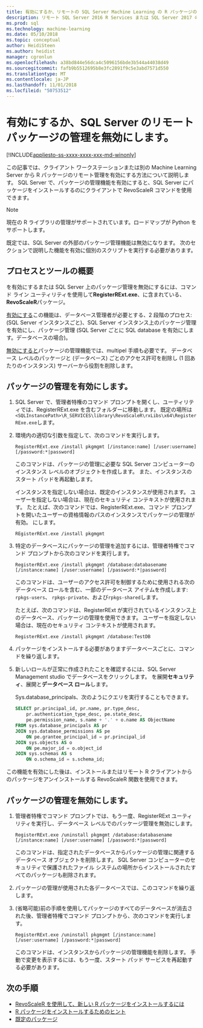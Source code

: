 ```yaml
---
title: 有効にするか、リモートの SQL Server Machine Learning の R パッケージの管理を無効にする |Microsoft Docs
description: リモート SQL Server 2016 R Services または SQL Server 2017 の Machine Learning Services (In-database) での R パッケージの管理を有効にします。
ms.prod: sql
ms.technology: machine-learning
ms.date: 05/10/2018
ms.topic: conceptual
author: HeidiSteen
ms.author: heidist
manager: cgronlun
ms.openlocfilehash: a38bd844e56dca4c5096156bde3b544a44038d49
ms.sourcegitcommit: fafb9b5512695b8e3fc2891f9c5e3abd7571d550
ms.translationtype: MT
ms.contentlocale: ja-JP
ms.lasthandoff: 11/01/2018
ms.locfileid: "50753512"
---
```

# <a name="enable-or-disable-remote-package-management-for-sql-server"></a>有効にするか、SQL Server のリモート パッケージの管理を無効にします。
[!INCLUDE[appliesto-ss-xxxx-xxxx-xxx-md-winonly](../../includes/appliesto-ss-xxxx-xxxx-xxx-md-winonly.md)]

この記事では、クライアント ワークステーションまたは別の Machine Learning Server から R パッケージのリモート管理を有効にする方法について説明します。 SQL Server で、パッケージの管理機能を有効にすると、SQL Server にパッケージをインストールするのにクライアントで RevoScaleR コマンドを使用できます。

> [!NOTE]
> 現在の R ライブラリの管理がサポートされています。ロードマップが Python をサポートします。

既定では、SQL Server の外部のパッケージ管理機能は無効になります。 次のセクションで説明した機能を有効に個別のスクリプトを実行する必要があります。

## <a name="overview-of-process-and-tools"></a>プロセスとツールの概要

を有効にするまたは SQL Server 上のパッケージ管理を無効にするには、コマンド ライン ユーティリティを使用して**RegisterRExt.exe**、に含まれている、 **RevoScaleR**パッケージ。

[有効にする](#bkmk_enable)この機能は、データベース管理者が必要とする、2 段階のプロセス: (SQL Server インスタンスごと)、SQL Server インスタンス上のパッケージ管理を有効にし、パッケージ管理 (SQL Server ごとに SQL database を有効にします。データベースの場合)。

[無効にすると](#bkmk_disable)パッケージの管理機能では、multipel 手順も必要です。 データベース レベルのパッケージと (データベース) ごとのアクセス許可を削除し (1 回あたりのインスタンス) サーバーから役割を削除します。

## <a name="bkmk_enable"></a> パッケージの管理を有効にします。

1. SQL Server で、管理者特権のコマンド プロンプトを開くし、ユーティリティでは、RegisterRExt.exe を含むフォルダーに移動します。 既定の場所は`<SQLInstancePath>\R_SERVICES\library\RevoScaleR\rxLibs\x64\RegisterRExe.exe`します。

2. 環境内の適切な引数を指定して、次のコマンドを実行します。

    `RegisterRExt.exe /install pkgmgmt [/instance:name] [/user:username] [/password:*|password]`

    このコマンドは、パッケージの管理に必要な SQL Server コンピューターのインスタンス レベルのオブジェクトを作成します。 また、インスタンスのスタート パッドを再起動します。

    インスタンスを指定しない場合は、既定のインスタンスが使用されます。 ユーザーを指定しない場合は、現在のセキュリティ コンテキストが使用されます。 たとえば、次のコマンドでは、RegisterRExt.exe、コマンド プロンプトを開いたユーザーの資格情報のパスのインスタンスでパッケージの管理が有効。 にします。

    `REgisterRExt.exe /install pkgmgmt`

3. 特定のデータベースにパッケージの管理を追加するには、管理者特権でコマンド プロンプトから次のコマンドを実行します。

    `RegisterRExt.exe /install pkgmgmt /database:databasename [/instance:name] [/user:username] [/password:*|password]`
   
    このコマンドは、ユーザーのアクセス許可を制御するために使用される次のデータベース ロールを含む、一部のデータベース アイテムを作成します: `rpkgs-users`、 `rpkgs-private`、および`rpkgs-shared`します。

    たとえば、次のコマンドは、RegisterRExt が実行されているインスタンス上のデータベース、パッケージの管理を使用できます。 ユーザーを指定しない場合は、現在のセキュリティ コンテキストが使用されます。

    `RegisterRExt.exe /install pkgmgmt /database:TestDB`

4. パッケージをインストールする必要がありますデータベースごとに、コマンドを繰り返します。

5. 新しいロールが正常に作成されたことを確認するには、SQL Server Management studio でデータベースをクリックします。 を展開**セキュリティ**、展開と**データベース ロール**します。

    Sys.database_principals、次のようにクエリを実行することもできます。

    ```SQL
    SELECT pr.principal_id, pr.name, pr.type_desc,   
        pr.authentication_type_desc, pe.state_desc,   
        pe.permission_name, s.name + '.' + o.name AS ObjectName  
    FROM sys.database_principals AS pr  
    JOIN sys.database_permissions AS pe  
        ON pe.grantee_principal_id = pr.principal_id  
    JOIN sys.objects AS o  
        ON pe.major_id = o.object_id  
    JOIN sys.schemas AS s  
        ON o.schema_id = s.schema_id;
    ```

この機能を有効にした後は、インストールまたはリモート R クライアントからのパッケージをアンインストールする RevoScaleR 関数を使用できます。

## <a name="bkmk_disable"></a> パッケージの管理を無効にします。

1. 管理者特権でコマンド プロンプトでは、もう一度、RegisterRExt ユーティリティを実行し、データベース レベルでのパッケージ管理を無効にします。

    `RegisterRExt.exe /uninstall pkgmgmt /database:databasename [/instance:name] [/user:username] [/password:*|password]`

    このコマンドは、指定されたデータベースからパッケージの管理に関連するデータベース オブジェクトを削除します。 SQL Server コンピューターのセキュリティで保護されたファイル システムの場所からインストールされたすべてのパッケージも削除されます。

2. パッケージの管理が使用された各データベースでは、このコマンドを繰り返します。

3.  (省略可能)前の手順を使用してパッケージのすべてのデータベースが消去された後、管理者特権でコマンド プロンプトから、次のコマンドを実行します。

    `RegisterRExt.exe /uninstall pkgmgmt [/instance:name] [/user:username] [/password:*|password]`

    このコマンドは、インスタンスからパッケージの管理機能を削除します。 手動で変更を表示するには、もう一度、スタート パッド サービスを再起動する必要があります。

## <a name="next-steps"></a>次の手順

+ [RevoScaleR を使用して、新しい R パッケージをインストールするには](use-revoscaler-to-manage-r-packages.md)
+ [R パッケージをインストールするためのヒント](packages-installed-in-user-libraries.md)
+ [既定のパッケージ](installing-and-managing-r-packages.md)
